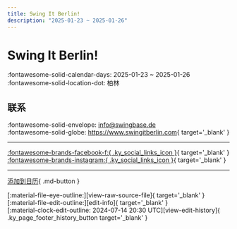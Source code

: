 ```yaml
---
title: Swing It Berlin!
description: "2025-01-23 ~ 2025-01-26"
---
```


# Swing It Berlin! 

:fontawesome-solid-calendar-days: 2025-01-23 ~ 2025-01-26  
:fontawesome-solid-location-dot: 柏林  

## 联系

:fontawesome-solid-envelope: <info@swingbase.de>  
:fontawesome-solid-globe: <https://www.swingitberlin.com>{ target='_blank' }  

---

 [:fontawesome-brands-facebook-f:{ .ky_social_links_icon }](https://www.facebook.com/SwingBase){ target='_blank' } [:fontawesome-brands-instagram:{ .ky_social_links_icon }](https://instagram.com/swingbase){ target='_blank' }

---

[添加到日历](https://swing.news/ics/zh-Hans/2025/de_DE/swing-it-berlin-2025.ics){ .md-button }

<div class="ky_page_footer" markdown>
<div class="ky_page_footer_trailing" markdown="span">
[:material-file-eye-outline:][view-raw-source-file]{ target='_blank' }
[:material-file-edit-outline:][edit-info]{ target='_blank' }
</div>
<div class="ky_page_footer_leading" markdown="span">
[:material-clock-edit-outline: 2024-07-14 20:30 UTC][view-edit-history]{ .ky_page_footer_history_button target='_blank' }
</div>
</div>

[view-raw-source-file]: https://github.com/swingdance/events/blob/main/2025/de_DE/swing-it-berlin-2025.json "查看原始源文件"
[edit-info]: https://github.com/swingdance/events/issues/new?assignees=&labels=update+event&projects=&template=03-update_entity.yml&title=%5B2025%2Fde_DE%5D%20Swing%20It%20Berlin%21&region=de_DE&year=2025&id=swing-it-berlin-2025&name=Swing%20It%20Berlin%21&org_id= "编辑信息"

[view-edit-history]: https://github.com/swingdance/events/commits/main/2025/de_DE/swing-it-berlin-2025.json "查看编辑历史"
